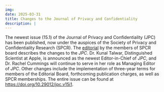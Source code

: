 ```yaml
---
img: 
date: 2025-03-31
title: Changes to the Journal of Privacy and Confidentiality
description: |
---
```


The newest issue (15.1) of the Journal of Privacy and Confidentiality (JPC) has been published, now under the auspices of the Society of Privacy and Confidentiality Research (SPCR). The [editorial](https://doi.org/10.29012/jpc.991) by the members of SPCR board describes the changes to the *JPC*. Dr.  Kunal Talwar, Distinguished Scientist at Apple, is announced as the newest  Editor-in-Chief  of  *JPC*, and  Dr.  Rachel Cummings  will continue to serve in her role as Managing Editor of *JPC*. Other changes include the implementation of three-year terms for members of the  Editorial  Board, forthcoming publication charges, as well as SPCR memberships. The entire issue can be found at <https://doi.org/10.29012/jpc.v15i1>. 